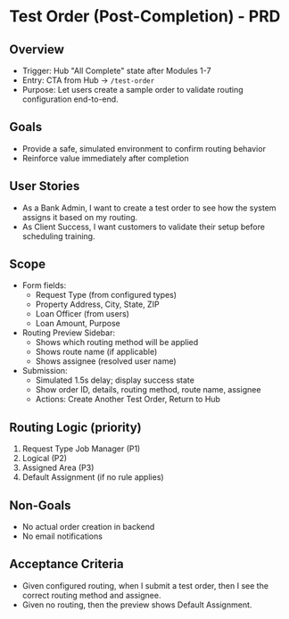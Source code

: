 # Test Order (Post-Completion) - PRD

## Overview
- Trigger: Hub "All Complete" state after Modules 1-7
- Entry: CTA from Hub → `/test-order`
- Purpose: Let users create a sample order to validate routing configuration end-to-end.

## Goals
- Provide a safe, simulated environment to confirm routing behavior
- Reinforce value immediately after completion

## User Stories
- As a Bank Admin, I want to create a test order to see how the system assigns it based on my routing.
- As Client Success, I want customers to validate their setup before scheduling training.

## Scope
- Form fields:
  - Request Type (from configured types)
  - Property Address, City, State, ZIP
  - Loan Officer (from users)
  - Loan Amount, Purpose
- Routing Preview Sidebar:
  - Shows which routing method will be applied
  - Shows route name (if applicable)
  - Shows assignee (resolved user name)
- Submission:
  - Simulated 1.5s delay; display success state
  - Show order ID, details, routing method, route name, assignee
  - Actions: Create Another Test Order, Return to Hub

## Routing Logic (priority)
1) Request Type Job Manager (P1)
2) Logical (P2)
3) Assigned Area (P3)
4) Default Assignment (if no rule applies)

## Non-Goals
- No actual order creation in backend
- No email notifications

## Acceptance Criteria
- Given configured routing, when I submit a test order, then I see the correct routing method and assignee.
- Given no routing, then the preview shows Default Assignment.
